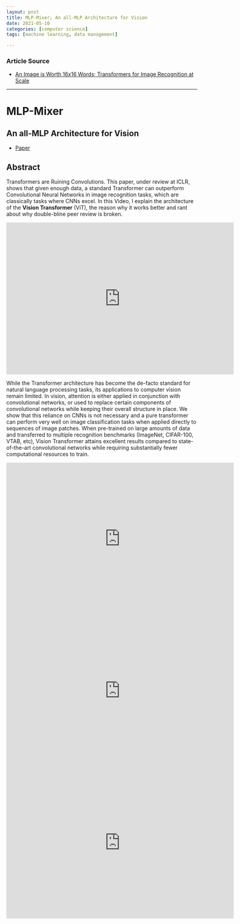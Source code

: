 ```yaml
---
layout: post
title: MLP-Mixer; An all-MLP Architecture for Vision
date: 2021-05-10
categories: [computer science]
tags: [machine learning, data management]

---
```


### Article Source

* [An Image is Worth 16x16 Words; Transformers for Image Recognition at Scale](https://www.youtube.com/watch?v=TrdevFK_am4)

---

# MLP-Mixer
## An all-MLP Architecture for Vision 

* [Paper](https://arxiv.org/abs/2010.11929)


## Abstract
Transformers are Ruining Convolutions. This paper, under review at ICLR, shows that given enough data, a standard Transformer can outperform Convolutional Neural Networks in image recognition tasks, which are classically tasks where CNNs excel. In this Video, I explain the architecture of the **Vision Transformer** (ViT), the reason why it works better and rant about why double-bline peer review is broken.

<iframe width="600" height="400" src="https://www.youtube.com/embed/TrdevFK_am4" title="YouTube video player" frameborder="0" allow="accelerometer; autoplay; clipboard-write; encrypted-media; gyroscope; picture-in-picture" allowfullscreen></iframe>

While the Transformer architecture has become the de-facto standard for natural language processing tasks, its applications to computer vision remain limited. In vision, attention is either applied in conjunction with convolutional networks, or used to replace certain components of convolutional networks while keeping their overall structure in place. We show that this reliance on CNNs is not necessary and a pure transformer can perform very well on image classification tasks when applied directly to sequences of image patches. When pre-trained on large amounts of data and transferred to multiple recognition benchmarks (ImageNet, CIFAR-100, VTAB, etc), Vision Transformer attains excellent results compared to state-of-the-art convolutional networks while requiring substantially fewer computational resources to train.

<iframe width="600" height="400" src="https://www.youtube.com/embed/HZ4j_U3FC94" title="YouTube video player" frameborder="0" allow="accelerometer; autoplay; clipboard-write; encrypted-media; gyroscope; picture-in-picture" allowfullscreen></iframe>

<iframe width="600" height="400" src="https://www.youtube.com/embed/D72_Cn-XV1g" title="YouTube video player" frameborder="0" allow="accelerometer; autoplay; clipboard-write; encrypted-media; gyroscope; picture-in-picture" allowfullscreen></iframe>

<iframe width="600" height="400" src="https://www.youtube.com/embed/bgsYOGhpxDc" title="YouTube video player" frameborder="0" allow="accelerometer; autoplay; clipboard-write; encrypted-media; gyroscope; picture-in-picture" allowfullscreen></iframe>

